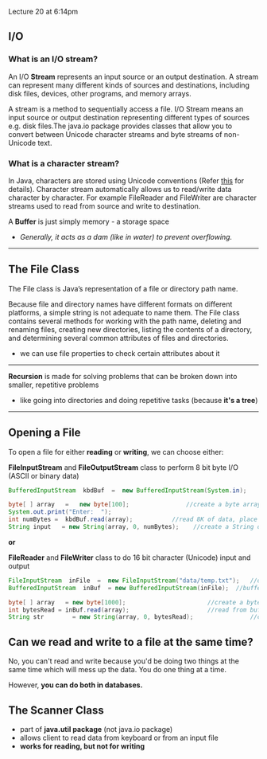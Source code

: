 Lecture 20 at 6:14pm 

## I/O

### What is an I/O stream?

An I/O **Stream** represents an input source or an output destination. A stream can represent many different kinds of sources and destinations, including disk files, devices, other programs, and memory arrays.

A stream is a method to sequentially access a file. I/O Stream means an input source or output destination representing different types of sources e.g. disk files.The java.io package provides classes that allow you to convert between Unicode character streams and byte streams of non-Unicode text.

### What is a character stream?

In Java, characters are stored using Unicode conventions (Refer [this](https://docs.oracle.com/javase/tutorial/java/data/characters.html) for details). Character stream automatically allows us to read/write data character by character. For example FileReader and FileWriter are character streams used to read from source and write to destination.

A **Buffer** is just simply memory - a storage space

- *Generally, it acts as a dam (like in water) to prevent overflowing.*

---

## The File Class

The File class is Java’s representation of a file or directory path name.

Because file and directory names have different formats on different platforms, a simple string is not adequate to name them. The File class contains several methods for working with the path name, deleting and renaming files, creating new directories, listing the contents of a directory, and determining several common attributes of files and directories.

- we can use file properties to check certain attributes about it

---

**Recursion** is made for solving problems that can be broken down into smaller, repetitive problems

- like going into directories and doing repetitive tasks (because **it's a tree**)

---

## Opening a File

To open a file for either **reading** or **writing**, we can choose either:

**FileInputStream** and **FileOutputStream** class to perform 8 bit byte I/O (ASCII or binary data)

```java
BufferedInputStream  kbdBuf  =  new BufferedInputStream(System.in);

byte[ ] array   =   new byte[100];			      //create a byte array
System.out.print("Enter:  ");
int numBytes =  kbdBuf.read(array);		      //read 8K of data, place first 100 bytes in array
String input   = new String(array, 0, numBytes);    //create a String out of a byte array

```

**or**

**FileReader** and **FileWriter** class to do 16 bit character (Unicode) input and output

```java
FileInputStream  inFile  =  new FileInputStream("data/temp.txt");	//open the file for reading 
BufferedInputStream  inBuf  = new BufferedInputStream(inFile);	//buffer the input process.

byte[ ] array   = new byte[1000];						//create a byte array
int bytesRead = inBuf.read(array);						//read from buffer to the array
String str        = new String(array, 0, bytesRead);				//convert array to a String

```

## Can we read and write to a file at the same time?

No, you can't read and write because you'd be doing two things at the same time which will mess up the data. You do one thing at a time.

 However, **you can do both in databases.**

## The Scanner Class

- part of **java.util package** (not java.io package)
- allows client to read data from keyboard or from an input file
- **works for reading, but not for writing**

